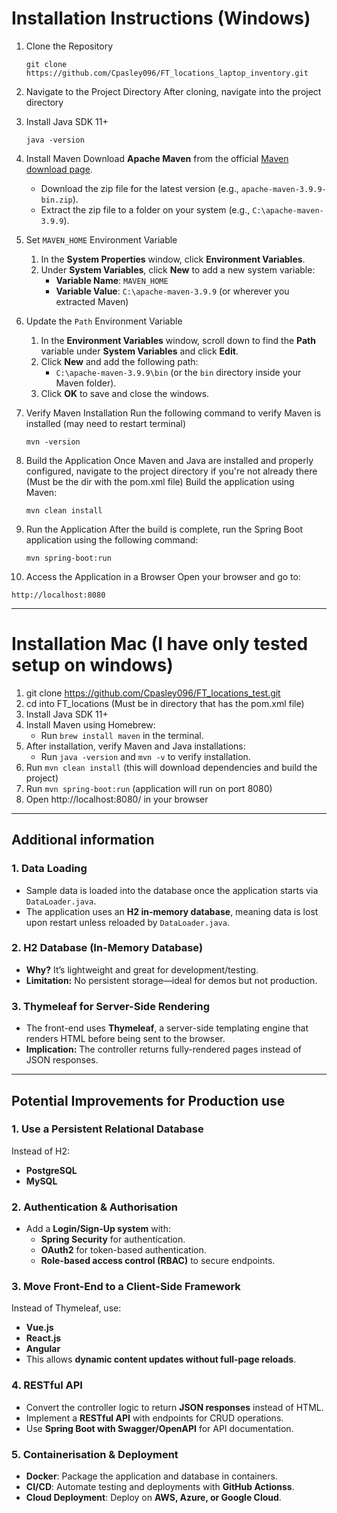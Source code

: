 # Installation Instructions (Windows)

1. Clone the Repository
   ```
   git clone https://github.com/Cpasley096/FT_locations_laptop_inventory.git
   ```

2. Navigate to the Project Directory
   After cloning, navigate into the project directory 

3. Install Java SDK 11+
   ```
   java -version
   ```

4. Install Maven
   Download **Apache Maven** from the official [Maven download page](https://maven.apache.org/download.cgi).
   - Download the zip file for the latest version (e.g., `apache-maven-3.9.9-bin.zip`).
   - Extract the zip file to a folder on your system (e.g., `C:\apache-maven-3.9.9`).

5. Set `MAVEN_HOME` Environment Variable
   1. In the **System Properties** window, click **Environment Variables**.
   2. Under **System Variables**, click **New** to add a new system variable:
      - **Variable Name**: `MAVEN_HOME`
      - **Variable Value**: `C:\apache-maven-3.9.9` (or wherever you extracted Maven)

6. Update the `Path` Environment Variable
   1. In the **Environment Variables** window, scroll down to find the **Path** variable under **System Variables** and click **Edit**.
   2. Click **New** and add the following path:
      - `C:\apache-maven-3.9.9\bin` (or the `bin` directory inside your Maven folder).
   3. Click **OK** to save and close the windows.

7. Verify Maven Installation
   Run the following command to verify Maven is installed (may need to restart terminal)
   ```
   mvn -version
   ```

8. Build the Application
   Once Maven and Java are installed and properly configured, navigate to the project directory if you're not already there (Must be the dir with the pom.xml file)
   Build the application using Maven:
   ```
   mvn clean install
   ```

9. Run the Application
   After the build is complete, run the Spring Boot application using the following command:
   ```
   mvn spring-boot:run
   ```

10. Access the Application in a Browser
   Open your browser and go to:
   ```
   http://localhost:8080
   ```
---

# Installation Mac (I have only tested setup on windows)
1) git clone https://github.com/Cpasley096/FT_locations_test.git
2) cd into FT_locations (Must be in directory that has the pom.xml file)
3) Install Java SDK 11+
4) Install Maven using Homebrew:
   - Run `brew install maven` in the terminal.
5) After installation, verify Maven and Java installations:
   - Run `java -version` and `mvn -v` to verify installation.
6) Run `mvn clean install` (this will download dependencies and build the project)
7) Run `mvn spring-boot:run` (application will run on port 8080)
8) Open http://localhost:8080/ in your browser

---

## **Additional information**
### **1. Data Loading**  
- Sample data is loaded into the database once the application starts via `DataLoader.java`.  
- The application uses an **H2 in-memory database**, meaning data is lost upon restart unless reloaded by `DataLoader.java`.  

### **2. H2 Database (In-Memory Database)**  
- **Why?** It’s lightweight and great for development/testing.  
- **Limitation:** No persistent storage—ideal for demos but not production.  

### **3. Thymeleaf for Server-Side Rendering**  
- The front-end uses **Thymeleaf**, a server-side templating engine that renders HTML before being sent to the browser.  
- **Implication:** The controller returns fully-rendered pages instead of JSON responses.  

---

## **Potential Improvements for Production use** 
### **1. Use a Persistent Relational Database**  
Instead of H2:  
- **PostgreSQL**
- **MySQL**

### **2. Authentication & Authorisation**  
- Add a **Login/Sign-Up system** with:  
  - **Spring Security** for authentication.  
  - **OAuth2** for token-based authentication.  
  - **Role-based access control (RBAC)** to secure endpoints.  

### **3. Move Front-End to a Client-Side Framework**  
Instead of Thymeleaf, use:  
- **Vue.js** 
- **React.js** 
- **Angular** 
- This allows **dynamic content updates without full-page reloads**.  

### **4. RESTful API**  
- Convert the controller logic to return **JSON responses** instead of HTML.  
- Implement a **RESTful API** with endpoints for CRUD operations.  
- Use **Spring Boot with Swagger/OpenAPI** for API documentation.  

### **5. Containerisation & Deployment**  
- **Docker**: Package the application and database in containers.  
- **CI/CD**: Automate testing and deployments with **GitHub Actionss**.  
- **Cloud Deployment**: Deploy on **AWS, Azure, or Google Cloud**.  
